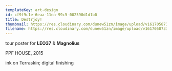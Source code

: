 ```yaml
---
templateKey: art-design
id: cf9f9c1e-6eaa-11ea-99c5-002590d1d1b0
title: Destrjoy!
thumbnail: https://res.cloudinary.com/dunew51zn/image/upload/v1617058733/art_design/destrjoy2_T_bvm1og.jpg
filename: https://res.cloudinary.com/dunew51zn/image/upload/v1617058733/art_design/destrjoy2_obt4p1.jpg
---
```

tour poster for **LEO37** &amp; **Magnolius**

PPF HOUSE, 2015

ink on Terraskin; digital finishing